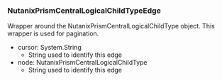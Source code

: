 ### NutanixPrismCentralLogicalChildTypeEdge
Wrapper around the NutanixPrismCentralLogicalChildType object. This wrapper is used for pagination.

- cursor: System.String
  - String used to identify this edge
- node: NutanixPrismCentralLogicalChildType
  - String used to identify this edge
